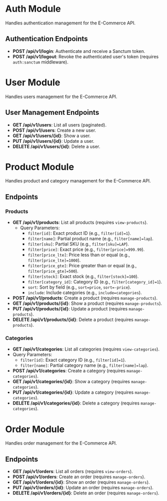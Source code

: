 # Auth Module
Handles authentication management for the E-Commerce API.

## Authentication Endpoints
- **POST /api/v1/login**: Authenticate and receive a Sanctum token.
- **POST /api/v1/logout**: Revoke the authenticated user's token (requires `auth:sanctum` middleware).

# User Module
Handles users management for the E-Commerce API.

## User Management Endpoints
- **GET /api/v1/users**: List all users (paginated).
- **POST /api/v1/users**: Create a new user.
- **GET /api/v1/users/{id}**: Show a user.
- **PUT /api/v1/users/{id}**: Update a user.
- **DELETE /api/v1/users/{id}**: Delete a user.

# Product Module
Handles product and category management for the E-Commerce API.

## Endpoints
### Products
- **GET /api/v1/products**: List all products (requires `view-products`).
  - Query Parameters:
    - `filter[id]`: Exact product ID (e.g., `filter[id]=1`).
    - `filter[name]`: Partial product name (e.g., `filter[name]=lap`).
    - `filter[sku]`: Partial SKU (e.g., `filter[sku]=LAP`).
    - `filter[price]`: Exact price (e.g., `filter[price]=999.99`).
    - `filter[price_lte]`: Price less than or equal (e.g., `filter[price_lte]=1000`).
    - `filter[price_gte]`: Price greater than or equal (e.g., `filter[price_gte]=500`).
    - `filter[stock]`: Exact stock (e.g., `filter[stock]=100`).
    - `filter[category_id]`: Category ID (e.g., `filter[category_id]=1`).
    - `sort`: Sort by field (e.g., `sort=price`, `sort=-price`).
    - `include`: Include categories (e.g., `include=categories`).
- **POST /api/v1/products**: Create a product (requires `manage-products`).
- **GET /api/v1/products/{id}**: Show a product (requires `manage-products`).
- **PUT /api/v1/products/{id}**: Update a product (requires `manage-products`).
- **DELETE /api/v1/products/{id}**: Delete a product (requires `manage-products`).

### Categories
- **GET /api/v1/categories**: List all categories (requires `view-categories`).
- Query Parameters:
    - `filter[id]`: Exact category ID (e.g., `filter[id]=1`).
    - `filter[name]`: Partial category name (e.g., `filter[name]=lap`).
- **POST /api/v1/categories**: Create a category (requires `manage-categories`).
- **GET /api/v1/categories/{id}**: Show a category (requires `manage-categories`).
- **PUT /api/v1/categories/{id}**: Update a category (requires `manage-categories`).
- **DELETE /api/v1/categories/{id}**: Delete a category (requires `manage-categories`).

# Order Module
Handles order management for the E-Commerce API.

## Endpoints
- **GET /api/v1/orders**: List all orders (requires `view-orders`).
- **POST /api/v1/orders**: Create an order (requires `manage-orders`).
- **GET /api/v1/orders/{id}**: Show an order (requires `manage-orders`).
- **PUT /api/v1/orders/{id}**: Update an order (requires `manage-orders`).
- **DELETE /api/v1/orders/{id}**: Delete an order (requires `manage-orders`).
